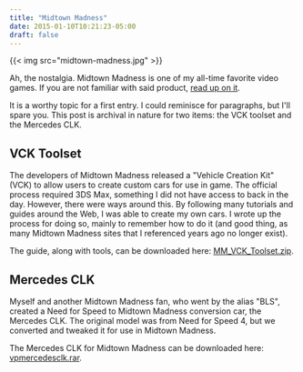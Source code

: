 ```yaml
---
title: "Midtown Madness"
date: 2015-01-10T10:21:23-05:00
draft: false
---
```


{{< img src="midtown-madness.jpg" >}}

Ah, the nostalgia. Midtown Madness is one of my all-time favorite video games. If you are not familiar with said product, [read up on it](http://en.wikipedia.org/wiki/Midtown_Madness).

It is a worthy topic for a first entry. I could reminisce for paragraphs, but I'll spare you. This post is archival in nature for two items: the VCK toolset and the Mercedes CLK.

## VCK Toolset

The developers of Midtown Madness released a "Vehicle Creation Kit" (VCK) to allow users to create custom cars for use in game. The official process required 3DS Max, something I did not have access to back in the day. However, there were ways around this. By following many tutorials and guides around the Web, I was able to create my own cars. I wrote up the process for doing so, mainly to remember how to do it (and good thing, as many Midtown Madness sites that I referenced years ago no longer exist).

The guide, along with tools, can be downloaded here: [MM_VCK_Toolset.zip](http://victorbush.com/downloads/midtown/MM_VCK_Toolset.zip).

## Mercedes CLK

Myself and another Midtown Madness fan, who went by the alias "BLS", created a Need for Speed to Midtown Madness conversion car, the Mercedes CLK. The original model was from Need for Speed 4, but we converted and tweaked it for use in Midtown Madness.

The Mercedes CLK for Midtown Madness can be downloaded here: [vpmercedesclk.rar](http://victorbush.com/downloads/midtown/vpmercedesclk.rar).